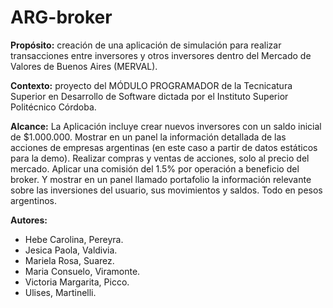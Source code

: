 # ARG-broker

**Propósito:** creación de una aplicación de simulación para realizar transacciones entre inversores y otros inversores dentro del Mercado de Valores de Buenos Aires (MERVAL).

**Contexto:** proyecto del MÓDULO PROGRAMADOR de la Tecnicatura Superior en Desarrollo de Software dictada por el Instituto Superior Politécnico Córdoba.

**Alcance:** La Aplicación incluye crear nuevos inversores con un saldo inicial de $1.000.000.  Mostrar en un panel la información detallada de las acciones de empresas argentinas (en este caso a partir de datos estáticos para la demo). Realizar compras y ventas de acciones, solo al precio del mercado. Aplicar una comisión del 1.5% por operación a beneficio del broker. Y mostrar en un panel llamado portafolio la información relevante sobre las inversiones del usuario, sus movimientos y saldos. Todo en pesos argentinos.

**Autores:**

- Hebe Carolina, Pereyra.
- Jesica Paola, Valdivia.
- Mariela Rosa, Suarez.
- Maria Consuelo, Viramonte.
- Victoria Margarita, Picco.
- Ulises, Martinelli.
